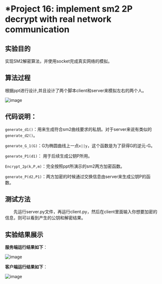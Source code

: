 # *Project 16: implement sm2 2P decrypt with real network communication  

## 实验目的  

实现SM2解密算法，并使用socket完成真实网络的模拟。  


## 算法过程  

根据ppt进行设计,并且设计了两个脚本client和server来模拟左右的两个人。  

![image](https://github.com/xinxingroup32num1/homework-group-32/assets/138662552/02b1ddd1-c4b7-4db3-ab85-e2643346103f)

## 代码说明：  

 `generate_d1()`：用来生成符合sm2曲线要求的私钥。对于server来说有类似的`generate_d2()`。  
   
 `generate_G_1(G)`：G为椭圆曲线上一点`x||y`，这个函数是为了获得G的逆元-G。  

 `generate_P1(d1)`： 用于后续生成公钥P所用。  

 `Encrypt_2p(k,P,m)`：完全按照ppt所演示的sm2两方加密函数。  

 `generate_P(d2,P1)`：两方加密的时候通过交换信息由server来生成公钥P的函数。  
 


## 测试方法  

&ensp;&ensp;&ensp;&ensp;先运行server.py文件，再运行client.py，然后在client里面输入你想要加密的信息，则可以看到产生的公钥和解密结果。  


## 实验结果展示  

**服务端运行结果如下**：  

![image](https://github.com/xinxingroup32num1/homework-group-32/assets/138662552/e27a0c3a-c909-4e52-804d-8b9530e5f802)

**客户端运行结果如下**：  

![image](https://github.com/xinxingroup32num1/homework-group-32/assets/138662552/8b3b475f-bfd3-44bf-bc94-5b3c5ee081b4)
